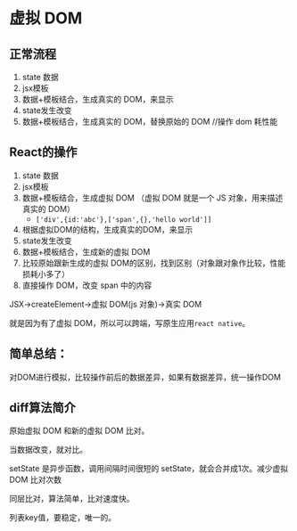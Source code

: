 # 虚拟 DOM

## 正常流程

1. state 数据
2. jsx模板
3. 数据+模板结合，生成真实的 DOM，来显示
4. state发生改变
5. 数据+模板结合，生成真实的 DOM，替换原始的 DOM //操作 dom 耗性能

## React的操作

1. state 数据
2. jsx模板
3. 数据+模板结合，生成虚拟 DOM （虚拟 DOM 就是一个 JS 对象，用来描述真实的 DOM）
    - `['div',{id:'abc'},['span',{},'hello world']]`
4. 根据虚拟DOM的结构，生成真实的DOM，来显示
5. state发生改变
6. 数据+模板结合，生成新的虚拟 DOM
7. 比较原始跟新生成的虚拟 DOM的区别，找到区别（对象跟对象作比较，性能损耗小多了）
8. 直接操作 DOM，改变 span 中的内容

JSX->createElement->虚拟 DOM(js 对象)->真实 DOM

就是因为有了虚拟 DOM，所以可以跨端，写原生应用`react native`。

## 简单总结：

对DOM进行模拟，比较操作前后的数据差异，如果有数据差异，统一操作DOM

## diff算法简介

原始虚拟 DOM 和新的虚拟 DOM 比对。

当数据改变，就对比。

setState 是异步函数，调用间隔时间很短的 setState，就会合并成1次。减少虚拟 DOM 比对次数

同层比对，算法简单，比对速度快。

列表key值，要稳定，唯一的。